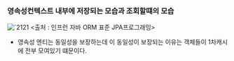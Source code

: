  
### 영속성컨텍스트 내부에 저장되는 모습과 조회할떄의 모습


![`2121](https://user-images.githubusercontent.com/99226598/182980014-3c31edc9-0001-430c-af70-d265bff9b295.PNG)
<출처 : 인프런 자바 ORM 표준 JPA프로그래밍>


- 영속성 엔티는 동일성을 보장하는데 이 동일성이 보장되는 이유는 객체들이 1차캐시에 전부 모여있기 떄문이다.


